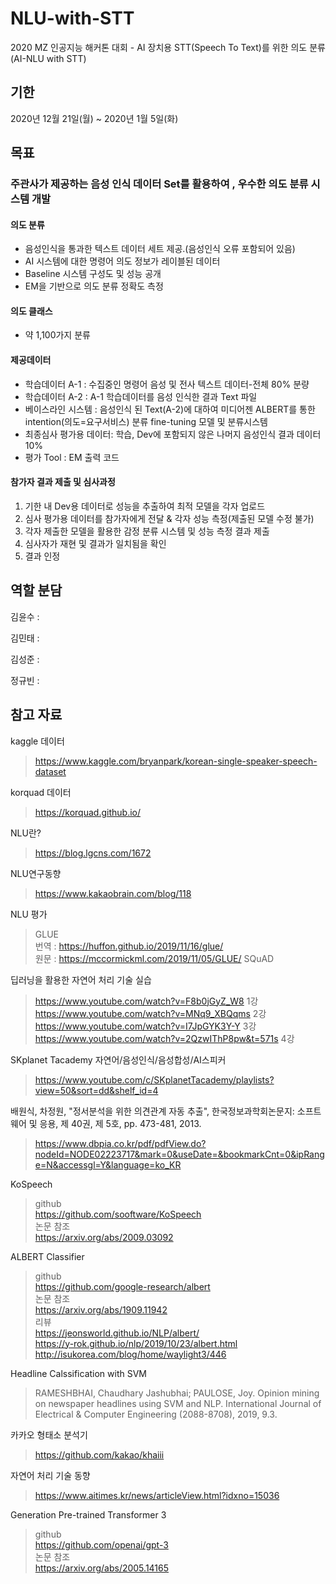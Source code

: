 # NLU-with-STT
2020 MZ 인공지능 해커톤 대회 - AI 장치용 STT(Speech To Text)를 위한 의도 분류 (AI-NLU with STT)

## 기한
2020년 12월 21일(월) ~ 2020년 1월 5일(화)

## 목표

### 주관사가 제공하는 음성 인식 데이터 Set를 활용하여 , 우수한 의도 분류 시스템 개발

#### 의도 분류
+ 음성인식을 통과한 텍스트 데이터 세트 제공.(음성인식 오류 포함되어 있음)
+ AI 시스템에 대한 명령어 의도 정보가 레이블된 데이터
+ Baseline 시스템 구성도 및 성능 공개
+ EM을 기반으로 의도 분류 정확도 측정

#### 의도 클래스
+ 약 1,100가지 분류 

#### 제공데이터
+ 학습데이터 A-1 : 수집중인 명령어 음성 및 전사 텍스트 데이터-전체 80% 분량
+ 학습데이터 A-2 : A-1 학습데이터를 음성 인식한 결과 Text 파일
+ 베이스라인 시스템 : 음성인식 된 Text(A-2)에 대하여 미디어젠 ALBERT를 통한 intention(의도=요구서비스) 분류 fine-tuning 모델 및 분류시스템
+ 최종심사 평가용 데이터: 학습, Dev에 포함되지 않은 나머지 음성인식 결과 데이터 10%
+ 평가 Tool : EM 출력 코드

#### 참가자 결과 제출 및 심사과정
1. 기한 내 Dev용 데이터로 성능을 추출하여 최적 모델을 각자 업로드
2. 심사 평가용 데이터를 참가자에게 전달 & 각자 성능 측정(제출된 모델 수정 불가)
3. 각자 제출한 모델을 활용한 감정 분류 시스템 및 성능 측정 결과 제출
4. 심사자가 재현 및 결과가 일치됨을 확인
5. 결과 인정

## 역할 분담
김윤수 :

김민태 :

김성준 :

정규빈 :

## 참고 자료
kaggle 데이터
> https://www.kaggle.com/bryanpark/korean-single-speaker-speech-dataset

korquad 데이터    
> https://korquad.github.io/    

NLU란?
> https://blog.lgcns.com/1672    

NLU연구동향
> https://www.kakaobrain.com/blog/118    

NLU 평가 
> GLUE    
> 번역 : https://huffon.github.io/2019/11/16/glue/    
> 원문 : https://mccormickml.com/2019/11/05/GLUE/
> SQuAD


딥러닝을 활용한 자연어 처리 기술 실습
> https://www.youtube.com/watch?v=F8b0jGyZ_W8 1강    
> https://www.youtube.com/watch?v=MNq9_XBQqms 2강    
> https://www.youtube.com/watch?v=I7JpGYK3Y-Y 3강    
> https://www.youtube.com/watch?v=2QzwIThP8pw&t=571s 4강

SKplanet Tacademy 자연어/음성인식/음성합성/AI스피커
> https://www.youtube.com/c/SKplanetTacademy/playlists?view=50&sort=dd&shelf_id=4

배원식, 차정원, "정서분석을 위한 의견관계 자동 추출", 한국정보과학회논문지: 소프트웨어 및 응용, 제 40권, 제 5호, pp. 473-481, 2013.
> https://www.dbpia.co.kr/pdf/pdfView.do?nodeId=NODE02223717&mark=0&useDate=&bookmarkCnt=0&ipRange=N&accessgl=Y&language=ko_KR

KoSpeech
> github    
> https://github.com/sooftware/KoSpeech    
> 논문 참조    
> https://arxiv.org/abs/2009.03092

ALBERT Classifier
> github    
> https://github.com/google-research/albert    
> 논문 참조    
> https://arxiv.org/abs/1909.11942    
> 리뷰    
> https://jeonsworld.github.io/NLP/albert/    
> https://y-rok.github.io/nlp/2019/10/23/albert.html    
> http://isukorea.com/blog/home/waylight3/446

Headline Calssification with SVM
> RAMESHBHAI, Chaudhary Jashubhai; PAULOSE, Joy. Opinion mining on newspaper headlines using SVM and NLP. International Journal of Electrical & Computer Engineering (2088-8708), 2019, 9.3.

카카오 형태소 분석기    
> https://github.com/kakao/khaiii    

자연어 처리 기술 동향
> https://www.aitimes.kr/news/articleView.html?idxno=15036

Generation Pre-trained Transformer 3
> github    
> https://github.com/openai/gpt-3    
> 논문 참조    
> https://arxiv.org/abs/2005.14165
